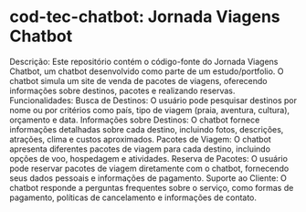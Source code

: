 # cod-tec-chatbot: Jornada Viagens Chatbot
Descrição:
Este repositório contém o código-fonte do Jornada Viagens Chatbot, um chatbot desenvolvido como parte de um estudo/portfolio. O chatbot simula um site de venda de pacotes de viagens, oferecendo informações sobre destinos, pacotes e realizando reservas.
Funcionalidades:
Busca de Destinos: O usuário pode pesquisar destinos por nome ou por critérios como país, tipo de viagem (praia, aventura, cultura), orçamento e data.
Informações sobre Destinos: O chatbot fornece informações detalhadas sobre cada destino, incluindo fotos, descrições, atrações, clima e custos aproximados.
Pacotes de Viagem: O chatbot apresenta diferentes pacotes de viagem para cada destino, incluindo opções de voo, hospedagem e atividades.
Reserva de Pacotes: O usuário pode reservar pacotes de viagem diretamente com o chatbot, fornecendo seus dados pessoais e informações de pagamento.
Suporte ao Cliente: O chatbot responde a perguntas frequentes sobre o serviço, como formas de pagamento, políticas de cancelamento e informações de contato.
